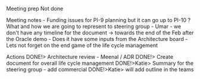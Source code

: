 Meeting prep 
    Not done

Meeting notes
    - Funding issues for PI-9 planning but it can go up to PI-10
    ? What and how we are going to represent to steering group
    - Umar 
        - we don't have any timeline for the document 
        -> towards the end of the Feb after the Oracle demo
        - Does it have some inputs from the Architecture board
        - Lets not forget on the end game of the life cycle management

Actions
    DONE!> Architecture review - Meenal / ADR
    DONE!> Create document for overall life cycle management
    DONE!>Katie> Summary for the steering group - add commercial
    DONE!>Katie> will add outline in the teams
